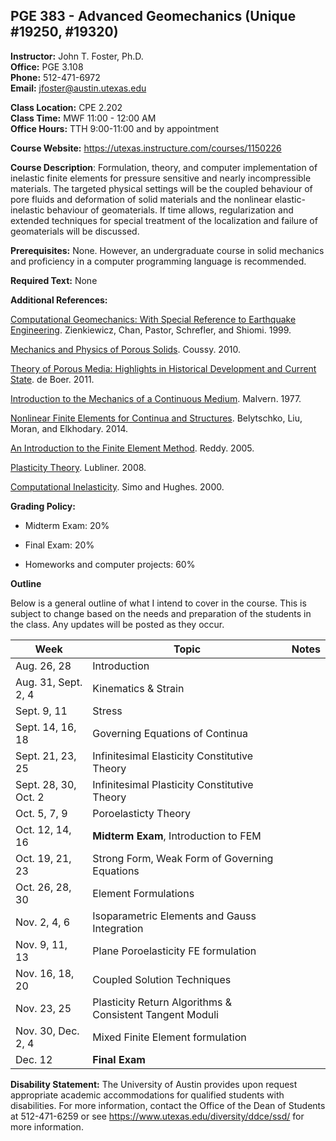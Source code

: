 <!--
.. title: Syllabus
.. slug: index
.. date: 2015-08-25 08:40:03 UTC-05:00
.. template: notitle.tmpl
.. description: PGE 383 - Advanced Geomechanics syllabus page
-->

## PGE 383 - Advanced Geomechanics (Unique #19250, #19320)


**Instructor:** John T. Foster, Ph.D.  
**Office:** PGE 3.108  
**Phone:** 512-471-6972  
**Email:** [jfoster@austin.utexas.edu](mailto:jfoster@austin.utexas.com)  

**Class Location:** CPE 2.202  
**Class Time:** MWF 11:00 - 12:00 AM  
**Office Hours:** TTH 9:00-11:00 and by appointment  

**Course Website:** <https://utexas.instructure.com/courses/1150226>

**Course Description**: Formulation, theory, and computer implementation of inelastic finite elements for pressure sensitive and nearly incompressible materials. The targeted physical settings will be the coupled behaviour of pore fluids and deformation of solid materials and the nonlinear elastic-inelastic behaviour of geomaterials.  If time allows, regularization and extended techniques for special treatment of the localization and failure of geomaterials will be discussed.

**Prerequisites:** None.  However, an undergraduate course in solid mechanics and proficiency in a computer programming language is recommended.

**Required Text:** None 

**Additional References:**

[Computational Geomechanics: With Special Reference to Earthquake Engineering](https://www.amazon.com/Computational-Geomechanics-Reference-Earthquake-Engineering/dp/0471982857). Zienkiewicz, Chan, Pastor, Schrefler, and Shiomi. 1999.

[Mechanics and Physics of Porous Solids](https://www.amazon.com/Mechanics-Physics-Porous-Solids-Olivier/dp/0470721359/ref=sr_1_fkmr1_1?ie=UTF8&qid=1408120522&sr=8-1-fkmr1&keywords=Coussy%2C+%E2%80%9CMechanics+and+Physics+of+Porous+Solids%E2%80%9D). Coussy. 2010.


[Theory of Porous Media: Highlights in Historical Development and Current State](https://www.amazon.com/Theory-Porous-Media-Highlights-Development/dp/3642640621/ref=sr_1_2?s=books&ie=UTF8&qid=1407806176&sr=1-2&keywords=porous+media+de+boer). de Boer. 2011.

[Introduction to the Mechanics of a Continuous Medium](https://www.amazon.com/Introduction-Mechanics-Continuous-Lawrence-Malvern/dp/0134876032/ref=sr_1_1?s=books&ie=UTF8&qid=1407806319&sr=1-1&keywords=continuum+mechanics+malvern). Malvern. 1977.


[Nonlinear Finite Elements for Continua and Structures](https://www.amazon.com/Nonlinear-Finite-Elements-Continua-Structures/dp/1118632702/ref=sr_1_1?s=books&ie=UTF8&qid=1407805797&sr=1-1&keywords=nonlinear+finite+elements+for+continua+and+structures). Belytschko, Liu, Moran, and Elkhodary. 2014.

[An Introduction to the Finite Element Method](https://www.amazon.com/s/ref=nb_sb_noss?url=search-alias%3Dstripbooks&field-keywords=finite%20elements%20reddy). Reddy. 2005.

[Plasticity Theory](https://www.amazon.com/Plasticity-Theory-Dover-Books-Engineering/dp/0486462900/ref=sr_1_1?ie=UTF8&qid=1408120240&sr=8-1&keywords=plasticity+lubliner). Lubliner. 2008.

[Computational Inelasticity](https://www.amazon.com/Computational-Inelasticity-Interdisciplinary-Applied-Mathematics/dp/0387975209/ref=sr_1_1?ie=UTF8&qid=1408120292&sr=8-1&keywords=computational+inelasticity). Simo and Hughes. 2000.


**Grading Policy:**

 * Midterm Exam: 20%

 * Final Exam: 20%

 * Homeworks and computer projects: 60%


**Outline**

Below is a general outline of what I intend to cover in the course.  This is subject to change based on the needs and preparation of the students in the class.  Any updates will be posted as they occur.

| Week            | Topic               | Notes     |
|-----------------|---------------------|-----------|
| Aug. 26, 28     | Introduction        |           |
| Aug. 31, Sept. 2, 4      | Kinematics & Strain |           |
| Sept. 9, 11     | Stress              |           |
| Sept. 14, 16, 18    | Governing Equations of Continua |  |
| Sept. 21, 23, 25    | Infinitesimal Elasticity Constitutive Theory  |  |
| Sept. 28, 30, Oct. 2 | Infinitesimal Plasticity Constitutive Theory  |  |
| Oct. 5, 7, 9       |  Poroelasticty Theory |  |
| Oct. 12, 14, 16     | **Midterm Exam**, Introduction to FEM  | |
| Oct. 19, 21, 23     | Strong Form, Weak Form of Governing Equations | |
| Oct. 26, 28, 30     | Element Formulations | |
| Nov. 2, 4, 6       | Isoparametric Elements and Gauss Integration | |
| Nov. 9, 11, 13     | Plane Poroelasticity FE formulation | |
| Nov. 16, 18, 20     | Coupled Solution Techniques | |
| Nov. 23, 25         | Plasticity Return Algorithms & Consistent Tangent Moduli | |
| Nov. 30, Dec. 2, 4       | Mixed Finite Element formulation | |
| Dec. 12         | **Final Exam** | |  


**Disability Statement:** The University of Austin provides upon request appropriate academic accommodations for qualified students with disabilities. For more information, contact the Office of the Dean of Students at 512-471-6259 or see <a href="https://www.utexas.edu/diversity/ddce/ssd/" target="_blank">https://www.utexas.edu/diversity/ddce/ssd/</a> for more information.
